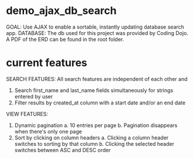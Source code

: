 # demo_ajax_db_search
GOAL: Use AJAX to enable a sortable, instantly updating database search app.
DATABASE: The db used for this project was provided by Coding Dojo. A PDF of the ERD can be found in the root folder.

# current features
SEARCH FEATURES:
All search features are independent of each other and 
1. Search first\_name and last\_name fields simultaneously for strings entered by user
2. Filter results by created\_at column with a start date and/or an end date

VIEW FEATURES:
1. Dynamic pagination
  a. 10 entries per page
  b. Pagination disappears when there's only one page
2. Sort by clicking on column headers
  a. Clicking a column header switches to sorting by that column
  b. Clicking the selected header switches between ASC and DESC order
